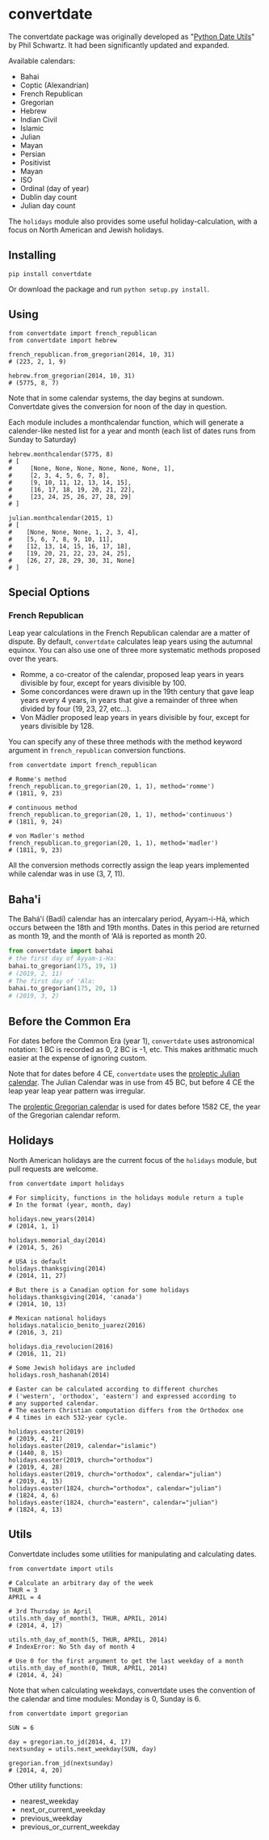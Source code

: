 convertdate
===========

The convertdate package was originally developed as "[Python Date
Utils](http://sourceforge.net/projects/pythondateutil/)" by Phil
Schwartz. It had been significantly updated and expanded.

Available calendars:

-   Bahai
-   Coptic (Alexandrian)
-   French Republican
-   Gregorian
-   Hebrew
-   Indian Civil
-   Islamic
-   Julian
-   Mayan
-   Persian
-   Positivist
-   Mayan
-   ISO
-   Ordinal (day of year)
-   Dublin day count
-   Julian day count

The `holidays` module also provides some useful holiday-calculation,
with a focus on North American and Jewish holidays.

Installing
----------

`pip install convertdate`

Or download the package and run `python setup.py install`.

Using
-----

    from convertdate import french_republican
    from convertdate import hebrew

    french_republican.from_gregorian(2014, 10, 31)
    # (223, 2, 1, 9)

    hebrew.from_gregorian(2014, 10, 31)
    # (5775, 8, 7)

Note that in some calendar systems, the day begins at sundown.
Convertdate gives the conversion for noon of the day in question.

Each module includes a monthcalendar function, which will generate a
calender-like nested list for a year and month (each list of dates runs
from Sunday to Saturday)

    hebrew.monthcalendar(5775, 8)
    # [
    #     [None, None, None, None, None, None, 1],
    #     [2, 3, 4, 5, 6, 7, 8],
    #     [9, 10, 11, 12, 13, 14, 15],
    #     [16, 17, 18, 19, 20, 21, 22],
    #     [23, 24, 25, 26, 27, 28, 29]
    # ]

    julian.monthcalendar(2015, 1)
    # [
    #    [None, None, None, 1, 2, 3, 4],
    #    [5, 6, 7, 8, 9, 10, 11],
    #    [12, 13, 14, 15, 16, 17, 18],
    #    [19, 20, 21, 22, 23, 24, 25],
    #    [26, 27, 28, 29, 30, 31, None]
    # ]

Special Options
---------------

### French Republican

Leap year calculations in the French Republican calendar are a matter of
dispute. By default, `convertdate` calculates leap years using the
autumnal equinox. You can also use one of three more systematic methods
proposed over the years.

-   Romme, a co-creator of the calendar, proposed leap years in years
    divisible by four, except for years divisible by 100.
-   Some concordances were drawn up in the 19th century that gave leap
    years every 4 years, in years that give a remainder of three when
    divided by four (19, 23, 27, etc...).
-   Von M&auml;dler proposed leap years in years divisible by four, except
    for years divisible by 128.

You can specify any of these three methods with the method keyword
argument in `french_republican` conversion functions.

    from convertdate import french_republican

    # Romme's method
    french_republican.to_gregorian(20, 1, 1), method='romme')
    # (1811, 9, 23)

    # continuous method
    french_republican.to_gregorian(20, 1, 1), method='continuous')
    # (1811, 9, 24)

    # von Madler's method
    french_republican.to_gregorian(20, 1, 1), method='madler')
    # (1811, 9, 23)

All the conversion methods correctly assign the leap years implemented
while calendar was in use (3, 7, 11).

Baha'i
------

The Bah&aacute;'&iacute; (Bad&iacute;) calendar has an intercalary period, Ayyam-i-H&aacute;, which occurs between the 18th and 19th months.
Dates in this period are returned as month 19, and the month of &lsquo;Al&aacute; is reported as month 20.

```python
from convertdate import bahai
# the first day of Ayyam-i-Ha:
bahai.to_gregorian(175, 19, 1)
# (2019, 2, 11)
# The first day of 'Ala:
bahai.to_gregorian(175, 20, 1)
# (2019, 3, 2)
```

Before the Common Era
---------------------

For dates before the Common Era (year 1), `convertdate` uses
astronomical notation: 1 BC is recorded as 0, 2 BC is -1, etc. This
makes arithmatic much easier at the expense of ignoring custom.

Note that for dates before 4 CE, `convertdate` uses the [proleptic
Julian
calendar](https://en.wikipedia.org/wiki/Proleptic_Julian_calendar). The
Julian Calendar was in use from 45 BC, but before 4 CE the leap year
leap year pattern was irregular.

The [proleptic Gregorian
calendar](https://en.wikipedia.org/wiki/Proleptic_Gregorian_calendar) is
used for dates before 1582 CE, the year of the Gregorian calendar
reform.

Holidays
--------

North American holidays are the current focus of the `holidays` module,
but pull requests are welcome.

    from convertdate import holidays

    # For simplicity, functions in the holidays module return a tuple
    # In the format (year, month, day)

    holidays.new_years(2014)
    # (2014, 1, 1)

    holidays.memorial_day(2014)
    # (2014, 5, 26)

    # USA is default
    holidays.thanksgiving(2014)
    # (2014, 11, 27)

    # But there is a Canadian option for some holidays
    holidays.thanksgiving(2014, 'canada')
    # (2014, 10, 13)

    # Mexican national holidays
    holidays.natalicio_benito_juarez(2016)
    # (2016, 3, 21)

    holidays.dia_revolucion(2016)
    # (2016, 11, 21)

    # Some Jewish holidays are included
    holidays.rosh_hashanah(2014)
    
    # Easter can be calculated according to different churches 
    # ('western', 'orthodox', 'eastern') and expressed according to 
    # any supported calendar.
    # The eastern Christian computation differs from the Orthodox one
    # 4 times in each 532-year cycle.
    
    holidays.easter(2019)
    # (2019, 4, 21)
    holidays.easter(2019, calendar="islamic")
    # (1440, 8, 15)
    holidays.easter(2019, church="orthodox")
    # (2019, 4, 28)
    holidays.easter(2019, church="orthodox", calendar="julian")
    # (2019, 4, 15)
    holidays.easter(1824, church="orthodox", calendar="julian")
    # (1824, 4, 6)
    holidays.easter(1824, church="eastern", calendar="julian")
    # (1824, 4, 13)

Utils
-----

Convertdate includes some utilities for manipulating and calculating
dates.

    from convertdate import utils

    # Calculate an arbitrary day of the week
    THUR = 3
    APRIL = 4

    # 3rd Thursday in April
    utils.nth_day_of_month(3, THUR, APRIL, 2014)
    # (2014, 4, 17)

    utils.nth_day_of_month(5, THUR, APRIL, 2014)
    # IndexError: No 5th day of month 4

    # Use 0 for the first argument to get the last weekday of a month
    utils.nth_day_of_month(0, THUR, APRIL, 2014)
    # (2014, 4, 24)

Note that when calculating weekdays, convertdate uses the convention of
the calendar and time modules: Monday is 0, Sunday is 6.

    from convertdate import gregorian

    SUN = 6

    day = gregorian.to_jd(2014, 4, 17)
    nextsunday = utils.next_weekday(SUN, day)

    gregorian.from_jd(nextsunday)
    # (2014, 4, 20)

Other utility functions:

-   nearest\_weekday
-   next\_or\_current\_weekday
-   previous\_weekday
-   previous\_or\_current\_weekday

